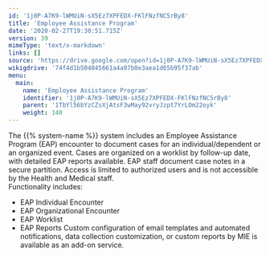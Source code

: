 ```yaml
---
id: '1j0P-A7K9-lWMUiN-sX5Ez7XPFEDX-FKlFNzfNC5rBy8'
title: 'Employee Assistance Program'
date: '2020-02-27T19:30:51.715Z'
version: 39
mimeType: 'text/x-markdown'
links: []
source: 'https://drive.google.com/open?id=1j0P-A7K9-lWMUiN-sX5Ez7XPFEDX-FKlFNzfNC5rBy8'
wikigdrive: '74f4d1b504045661a4a97b0e3aea1d65b95f37ab'
menu:
  main:
    name: 'Employee Assistance Program'
    identifier: '1j0P-A7K9-lWMUiN-sX5Ez7XPFEDX-FKlFNzfNC5rBy8'
    parent: '1TbYl56bYzCZsXjAtsF3wMay92vryJzpt7YrLOm22oyk'
    weight: 140
---
```

The {{% system-name %}} system includes an Employee Assistance Program (EAP) encounter to document cases for an individual/dependent or an organized event. Cases are organized on a worklist by follow-up date, with detailed EAP reports available. EAP staff document case notes in a secure partition. Access is limited to authorized users and is not accessible by the Health and Medical staff.   
Functionality includes:
* EAP Individual Encounter
* EAP Organizational Encounter
* EAP Worklist
* EAP Reports
Custom configuration of email templates and automated notifications, data collection customization, or custom reports by MIE is available as an add-on service.
